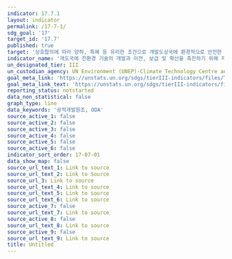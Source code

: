 ```yaml
---
indicator: 17.7.1
layout: indicator
permalink: /17-7-1/
sdg_goal: '17'
target_id: '17.7'
published: true
target: '상호합의에 따라 양허, 특혜 등 유리한 조건으로 개발도상국에 환경적으로 안전한 기술의 개발, 이전, 전파 및 확산을 증진 '
indicator_name: '개도국에 친환경 기술의 개발과 이전, 보급 및 확산을 촉진하기 위해 지원하는 총 승인 금액'
un_designated_tier: III
un_custodian_agency: UN Environment (UNEP)-Climate Technology Centre and Network (CTCN)
goal_meta_link: 'https://unstats.un.org/sdgs/tierIII-indicators/files/Tier3-17-07-01.pdf'
goal_meta_link_text: 'https://unstats.un.org/sdgs/tierIII-indicators/files/Tier3-17-07-01.pdf'
reporting_status: notstarted
data_non_statistical: false
graph_type: line
data_keywords: '공적개발원조, ODA'
source_active_1: false
source_active_2: false
source_active_3: false
source_active_4: false
source_active_5: false
source_active_6: false
indicator_sort_order: 17-07-01
data_show_map: false
source_url_text_1: Link to source
source_url_text_2: Link to Source
source_url_3: Link to source
source_url_text_4: Link to source
source_url_text_5: Link to source
source_url_text_6: Link to source
source_active_7: false
source_url_text_7: Link to source
source_active_8: false
source_url_text_8: Link to source
source_active_9: false
source_url_text_9: Link to source
title: Untitled
---
```

